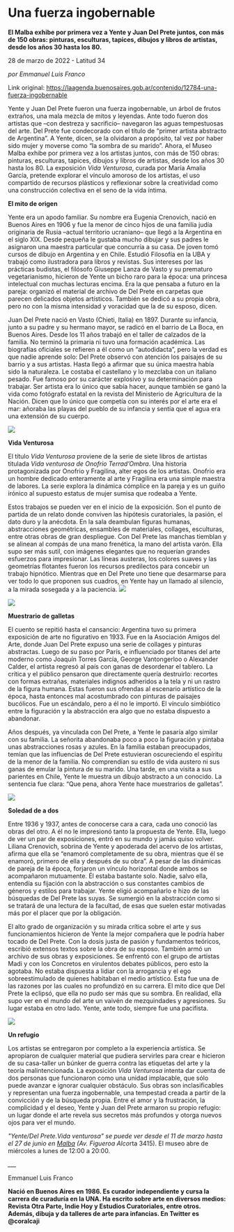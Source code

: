 # Una fuerza ingobernable

**El Malba exhibe por primera vez a Yente y Juan Del Prete juntos, con más de 150 obras: pinturas, esculturas, tapices, dibujos y libros de artistas, desde los años 30 hasta los 80.**

28 de marzo de 2022 - Latitud 34

_por Emmanuel Luis Franco_

Link original: https://laagenda.buenosaires.gob.ar/contenido/12784-una-fuerza-ingobernable



Yente y Juan Del Prete fueron una fuerza ingobernable, un árbol de frutos extraños, una mala mezcla de mitos y leyendas. Ante todo fueron dos artistas que –con destreza y sacrificio– navegaron las aguas tempestuosas del arte. Del Prete fue condecorado con el título de “primer artista abstracto de Argentina”. A Yente, dicen, se la olvidaron a propósito, tal vez por haber sido mujer y moverse como “la sombra de su marido”. Ahora, el Museo Malba exhibe por primera vez a los artistas juntos, con más de 150 obras: pinturas, esculturas, tapices, dibujos y libros de artistas, desde los años 30 hasta los 80. La exposición *Vida Venturosa*, curada por María Amalia García, pretende explorar el vínculo amoroso de los artistas, el uso compartido de recursos plásticos y reflexionar sobre la creatividad como una construcción colectiva en el seno de la vida íntima.




**El mito de origen**




Yente era un apodo familiar. Su nombre era Eugenia Crenovich, nació en Buenos Aires en 1906 y fue la menor de cinco hijos de una familia judía originaria de Rusia –actual territorio ucraniano– que llegó a la Argentina en el siglo XIX. Desde pequeña le gustaba mucho dibujar y sus padres le asignaron una maestra particular que concurría a su casa. De joven tomó cursos de dibujo en Argentina y en Chile. Estudió Filosofía en la UBA y trabajó como ilustradora para libros y revistas. Sus intereses por las prácticas budistas, el filósofo Giuseppe Lanza de Vasto y su prematuro vegetarianismo, hicieron de Yente un bicho raro para la época: una princesa intelectual con muchas lecturas encima. Era la que pensaba a futuro en la pareja: organizó el material de archivo de Del Prete en carpetas que parecen delicados objetos artísticos. También se dedicó a su propia obra, pero no con la misma intensidad y voracidad que la de su esposo, dicen.




Juan Del Prete nació en Vasto (Chieti, Italia) en 1897. Durante su infancia, junto a su padre y su hermano mayor, se radicó en el barrio de La Boca, en Buenos Aires. Desde los 11 años trabajó en el taller de calzados de la familia. No terminó la primaria ni tuvo una formación académica. Las biografías oficiales se refieren a él como un “autodidacta”, pero la verdad es que nadie aprende solo: Del Prete observó con atención los paisajes de su barrio y a sus artistas. Hasta llegó a afirmar que su única maestra había sido la naturaleza. Le costaba el castellano y lo mezclaba con un italiano pesado. Fue famoso por su carácter explosivo y su determinación para trabajar. Ser artista era lo único que sabía hacer, aunque también se ganó la vida como fotógrafo estatal en la revista del Ministerio de Agricultura de la Nación. Dicen que lo único que competía con su interés por el arte era el mar: añoraba las playas del pueblo de su infancia y sentía que el agua era una extensión de su cuerpo.




![](https://cdn.feater.me/files/images/183514/67d8fdbf-d6f7-4b9e-a12a-4495d9482c11.jpg)




**Vida Venturosa**




El título *Vida Venturosa* proviene de la serie de siete libros de artistas titulada *Vida venturosa de Onofrio Terrad’Ombra*. Una historia protagonizada por Onofrio y Fragilina, alter egos de los artistas. Onofrio era un hombre dedicado enteramente al arte y Fragilina era una simple maestra de labores. La serie explora la dinámica cómplice en la pareja y es un guiño irónico al supuesto estatus de mujer sumisa que rodeaba a Yente.




 Estos trabajos se pueden ver en el inicio de la exposición. Son el punto de partida de un relato donde conviven las hipótesis curatoriales, la pasión, el dato duro y la anécdota. En la sala deambulan figuras humanas, abstracciones geométricas, ensambles de materiales, collages, esculturas, entre otras obras de gran despliegue. Con Del Prete las manchas tiemblan y se alinean al compás de una mano frenética, la mano del artista varón. Ella supo ser más sutil, con imágenes elegantes que no requerían grandes esfuerzos para impresionar. Las líneas austeras, los colores suaves y las geometrías flotantes fueron los recursos predilectos para concebir un trabajo hipnótico. Mientras que en Del Prete uno tiene que desarmarse para ver todo lo que proponen sus cuadros, en Yente hay un llamado al silencio, a la mirada sosegada y a la paciencia.
![](https://cdn.feater.me/files/images/183516/f7e9dd16-54cf-49dd-9f11-6576c9c05e46.jpg)




![](https://cdn.feater.me/files/images/183518/f9af80b7-151c-4a55-a8ef-fab5ea0e4054.jpg)




**Muestrario de galletas**




El cuento se repitió hasta el cansancio: Argentina tuvo su primera exposición de arte no figurativo en 1933. Fue en la Asociación Amigos del Arte, donde Juan Del Prete expuso una serie de collages y pinturas abstractas. Luego de su paso por París, e influenciado por titanes del arte moderno como Joaquín Torres García, George Vantongerloo o Alexander Calder, el artista regresó al país con ganas de desordenar el tablero. La crítica y el público pensaron que directamente quería destruirlo: recortes con formas extrañas, materiales indignos adheridos a la tela y ni un rastro de la figura humana. Estas fueron sus ofrendas al escenario artístico de la época, hasta entonces mal acostumbrado con pinturas de paisajes bucólicos. Fue un escándalo, pero a él no le importó. El vínculo simbiótico entre la figuración y la abstracción era algo que no estaba dispuesto a abandonar.




Años después, ya vinculada con Del Prete, a Yente le pasaría algo similar con su familia. La señorita abandonaba poco a poco la figuración y pintaba unas abstracciones rosas y azules. En la familia estaban preocupados, temían que las influencias de Del Prete estuvieran oscureciendo el espíritu de la menor de la familia. No comprendían su estilo de vida austero ni sus ganas de emular la pintura de su marido. Una tarde, en una visita a sus parientes en Chile, Yente le muestra un dibujo abstracto a un conocido. La sentencia fue clara: “Que pena, ahora Yente hace muestrarios de galletas”.




![](https://cdn.feater.me/files/images/183520/4ca45e34-4820-497b-a4d1-640f70ca0ae7.jpg)




**Soledad de a dos**




Entre 1936 y 1937, antes de conocerse cara a cara, cada uno conoció las obras del otro. A él no le impresionó tanto la propuesta de Yente. Ella, luego de ver un par de exposiciones, entró en su mundo y jamás quiso volver. Liliana Crenovich, sobrina de Yente y apoderada del acervo de los artistas, afirma que ella se “enamoró completamente de su obra, mientras que él se enamoró, primero de ella y después de su obra”. A pesar de las dinámicas de pareja de la época, forjaron un vínculo horizontal donde ambos se acompañaron mutuamente. Él estaba bastante solo. Nadie, salvo ella, entendía su fijación con la abstracción o sus constantes cambios de géneros y estilos para trabajar. Yente eligió acompañarlo e hizo de las búsquedas de Del Prete las suyas. Se sumergió en la abstracción como si se tratará de una lectura de la facultad, de esas que suelen estar motivadas más por el placer que por la obligación.




El alto grado de organización y su mirada crítica sobre el arte y sus funcionamientos hicieron de Yente la mejor compañera que le podría haber tocado de Del Prete. Con la dosis justa de pasión y fundamentos teóricos, escribió extensos textos sobre la obra de su esposo. También armó un archivo de sus obras y exposiciones. Se enfrentó con el grupo de artistas Madi y con los Concretos en virulentos debates públicos, pero esto la agotaba. No estaba dispuesta a lidiar con la arrogancia y el ego sobreestimulado de quienes habitaban el medio artístico. Esta fue una de las razones por las cuales no profundizó en su carrera. El mito dice que Del Prete la eclipsó, que ella no pudo ser más que su sombra. En realidad, ella supo ver en el mundo del arte un vaivén de mezquindades y agresiones. Su lugar estaba en otro lado. Yente, ante todo, siempre fue una pacifista.




![](https://cdn.feater.me/files/images/183521/2b509d6d-959a-4f20-b2e0-941237fd5f66.jpg)




**Un refugio**




Los artistas se entregaron por completo a la experiencia artística. Se apropiaron de cualquier material que pudiera servirles para crear e hicieron de su casa-taller un búnker de guerra contra las etiquetas del arte y la teoría malintencionada. La exposición *Vida Venturosa* intenta dar cuenta de dos personas que funcionaron como una unidad implacable, que sólo puede avanzar e ignorar cualquier obstáculo. Sus obras son inclasificables y representan una fuerza ingobernable, una tempestad creada a partir de la convicción y de la búsqueda propia. Entre el amor y la frustración, la complicidad y el deseo, Yente y Juan del Prete armaron su propio refugio: un lugar donde el arte revela sus secretos más profundos y otorga nuevos ojos para ver el mundo.




*"Yente/Del Prete.Vida venturosa" se puede ver desde el 11 de marzo hasta el 27 de junio en [Malba](https://www.malba.org.ar/evento/yente-del-prete/) (Av. Figueroa Alco*rta 3415). El museo abre de miércoles a lunes de 12:00 a 20:00.




*\_\_\_*




Emmanuel Luis Franco




**Nació en Buenos Aires en 1986. Es curador independiente y cursa la carrera de curaduría en la UNA. Ha escrito sobre arte en diversos medios: Revista Otra Parte, Indie Hoy y Estudios Curatoriales, entre otros. Además, dibuja y da talleres de arte para infancias. En Twitter es @coralcaji**



